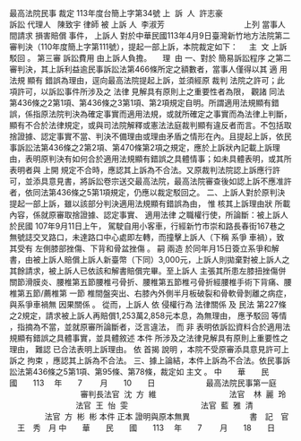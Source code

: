 最高法院民事
裁定
113年度台簡上字第34號
上  訴  人  許志豪                                
訴訟
代理人
  陳致宇
律師
被 
上訴
 人  李淑芳                                   
上列
當事人
間請求
損害賠償
事件，
上訴人
對於中華民國113年4月9日臺灣新竹地方法院第二審判決（110年度簡上字第111號），提起一部上訴，本院裁定如下：
    主  文
上訴
駁回
。
第三審
訴訟費用
由上訴人負擔。
    理  由
一、對於
簡易訴訟程序
之第二審判決，其上訴利益逾民事訴訟法第466條所定之額數者，當事人僅得以其
適
用法規
顯有
錯誤為理由，逕向最高法院提起上訴，並須經原
裁判
法院之許可；此項許可，以訴訟事件所涉及之
法律
見解具有原則上之重要性者為限，
觀諸
同法第436條之2第1項、第436條之3第1項、第2項規定自明。所謂適用法規顯有錯誤，係指原法院判決為確定事實而適用法規，或就所確定之事實而為法律上判斷，顯有不合於法律規定，或與司法院解釋或憲法法庭裁判顯有違反者而言。不包括取捨證據、認定事實不當、判決不備理由或理由矛盾之情形在內。且提起上訴，依民事訴訟法第436條之2第2項、第470條第2項之規定，應於上訴狀內記載上訴理由，表明原判決有如何合於適用法規顯有錯誤之具體情事；如未具體表明，或其所表明者與
上開
規定不合時，應認其上訴為不合法。又原裁判法院認上訴應行許可，並添具意見書，將訴訟卷宗送交最高法院，最高法院審查後如認上訴不應准許者，依同法第436條之5第1項規定，仍應以裁定駁回之。
二、上訴人對於原判決提起一部上訴，雖以該部分判決適用法規顯有錯誤為由，
惟
核其上訴理由狀
所載
內容，係就原審取捨證據、認定事實、
適用法律
之職權行使，所論斷：被上訴人於民國
107年9月11日上午，
駕駛自用小客車，行經新竹市崇和路長春街167巷之無號誌交叉路口，未達路口中心處即左轉，而撞擊上訴人（下稱
系爭
車禍），致其受有
左側膝部挫傷、下背和骨盆挫傷
。
嗣
兩造
於同年月15日簽立系爭和解書，由被上訴人賠償上訴人新臺幣（下同）3,000元，上訴人則拋棄對被上訴人之其餘請求，被上訴人已依該和解書賠償完畢。至上訴人
主張其所患左膝扭挫傷併關節滑膜炎、腰椎第五節腰椎弓骨折、腰椎第五節椎弓骨折經腰椎手術下背痛、腰椎第五節/薦椎第
一節
椎間盤突出、右膝內外側半月板破裂和骨軟骨剝離之病症，與系爭車禍無
因果關係
。
從而，上訴人
依
侵權行為
法律關係
及
民法
第227條之2規定，請求被上訴人再賠償1,253萬2,858元本息，為無理由，
應予駁回
等情
，指摘為不當，並就原審所論斷者，泛言違法，
而
非
表明依訴訟資料合於適用法規顯有錯誤之具體事實，並具體敘述
本件
所涉及之法律見解具有原則上重要性之理由，
難認
已合法表明上訴理由。
依
首揭
說明
，本院不受原審添具意見許可上訴之
拘束
，應認其上訴為不合法。
三、據上論結，本件上訴為不合法。依民事訴訟法第436條之5第1項、第95條、第78條，裁定如
主文
。
中　　華　　民　　國　　113 　年　　7 　　月　　10　　日
                      最高法院民事第一庭
　　　　                  審判長法官  沈  方  維
                                法官 
 
林  麗  玲
                                法官  王  怡  雯
                                法官  藍  雅  清
                                法官  方  彬  彬
本件
正本
證明與原本無異
                          
書　記　官
　王　秀　月
中　　華　　民　　國　　113 　年　　7 　　月　　18　　日